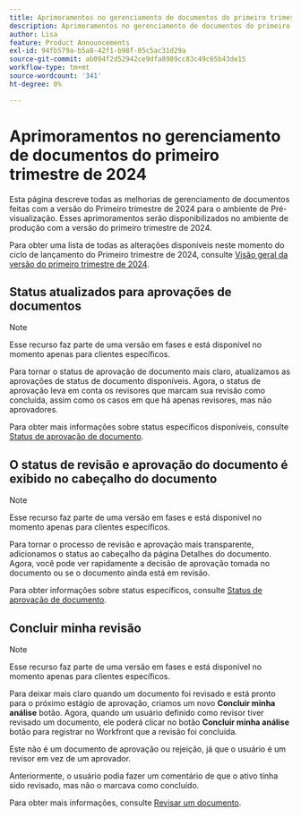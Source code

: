 ```yaml
---
title: Aprimoramentos no gerenciamento de documentos do primeiro trimestre de 2024
description: Aprimoramentos no gerenciamento de documentos do primeiro trimestre de 2024
author: Lisa
feature: Product Announcements
exl-id: 94fb579a-b5a8-42f1-b98f-05c5ac31d29a
source-git-commit: ab094f2d52942ce9dfa8989cc83c49c65b43de15
workflow-type: tm+mt
source-wordcount: '341'
ht-degree: 0%

---
```


# Aprimoramentos no gerenciamento de documentos do primeiro trimestre de 2024

Esta página descreve todas as melhorias de gerenciamento de documentos feitas com a versão do Primeiro trimestre de 2024 para o ambiente de Pré-visualização. Esses aprimoramentos serão disponibilizados no ambiente de produção com a versão do primeiro trimestre de 2024.

Para obter uma lista de todas as alterações disponíveis neste momento do ciclo de lançamento do Primeiro trimestre de 2024, consulte [Visão geral da versão do primeiro trimestre de 2024](/help/quicksilver/product-announcements/product-releases/24-q1-release-activity/24-q1-release-overview.md).

## Status atualizados para aprovações de documentos

>[!NOTE]
>
>Esse recurso faz parte de uma versão em fases e está disponível no momento apenas para clientes específicos.

Para tornar o status de aprovação de documento mais claro, atualizamos as aprovações de status de documento disponíveis. Agora, o status de aprovação leva em conta os revisores que marcam sua revisão como concluída, assim como os casos em que há apenas revisores, mas não aprovadores.

Para obter mais informações sobre status específicos disponíveis, consulte [Status de aprovação de documento](/help/quicksilver/review-and-approve-work/document-reviews-and-approvals/manage-document-approvals/document-approval-status.md).

## O status de revisão e aprovação do documento é exibido no cabeçalho do documento

>[!NOTE]
>
>Esse recurso faz parte de uma versão em fases e está disponível no momento apenas para clientes específicos.

Para tornar o processo de revisão e aprovação mais transparente, adicionamos o status ao cabeçalho da página Detalhes do documento. Agora, você pode ver rapidamente a decisão de aprovação tomada no documento ou se o documento ainda está em revisão.

Para obter informações sobre status específicos, consulte [Status de aprovação de documento](/help/quicksilver/review-and-approve-work/document-reviews-and-approvals/manage-document-approvals/document-approval-status.md).

## Concluir minha revisão

>[!NOTE]
>
>Esse recurso faz parte de uma versão em fases e está disponível no momento apenas para clientes específicos.

Para deixar mais claro quando um documento foi revisado e está pronto para o próximo estágio de aprovação, criamos um novo **Concluir minha análise** botão. Agora, quando um usuário definido como revisor tiver revisado um documento, ele poderá clicar no botão **Concluir minha análise** botão para registrar no Workfront que a revisão foi concluída.

Este não é um documento de aprovação ou rejeição, já que o usuário é um revisor em vez de um aprovador.

Anteriormente, o usuário podia fazer um comentário de que o ativo tinha sido revisado, mas não o marcava como concluído.

Para obter mais informações, consulte [Revisar um documento](/help/quicksilver/review-and-approve-work/document-reviews-and-approvals/review-and-approve-documents/review-a-document.md).
